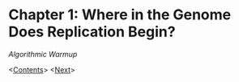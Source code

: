 # Chapter 1: Where in the Genome Does Replication Begin?
*Algorithmic Warmup*

<[Contents](00_toc.md)>	<[Next](02_random.md)>
